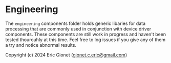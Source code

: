 # Engineering
The `engineering` components folder holds generic libaries for data processing that are commonly used in conjunction with device driver components.  These components are still work in progress and haven't been tested thourouhly at this time.  Feel free to log issues if you give any of them a try and notice abnormal results.



Copyright (c) 2024 Eric Gionet (gionet.c.eric@gmail.com)
